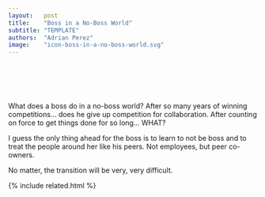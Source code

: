 ```yaml
---
layout:   post
title:    "Boss in a No-Boss World"
subtitle: "TEMPLATE"
authors:  "Adrian Perez"
image:    "icon-boss-in-a-no-boss-world.svg"
---
```


<div style="display:none;">
 <p>What does a boss do in a no-boss world? After so many years of winning competitions&hellip; do I give that up? Do I reduce the force and become nicer?</p>
</div>

<h1>&nbsp;</h1>
 <p>What does a boss do in a no-boss world? After so many years of winning competitions&hellip; does he give up competition for collaboration. After counting on force to get things done for so long&hellip; WHAT?</p>
 <p>I guess the only thing ahead for the boss is to learn to not be boss and to treat the people around her like his peers. Not employees, but peer co-owners.</p>
 <p>No matter, the transition will be very, very difficult.</p>

{% include related.html %}